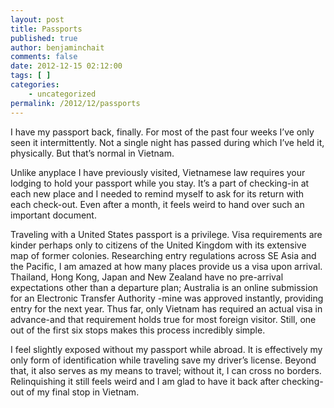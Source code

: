 ```yaml
---
layout: post
title: Passports
published: true
author: benjaminchait
comments: false
date: 2012-12-15 02:12:00
tags: [ ]
categories:
    - uncategorized
permalink: /2012/12/passports
---
```

I have my passport back, finally. For most of the past four weeks I&#8217;ve only seen it intermittently. Not a single night has passed during which I&#8217;ve held it, physically. But that&#8217;s normal in Vietnam.

Unlike anyplace I have previously visited, Vietnamese law requires your lodging to hold your passport while you stay. It&#8217;s a part of checking-in at each new place and I needed to remind myself to ask for its return with each check-out. Even after a month, it feels weird to hand over such an important document.

Traveling with a United States passport is a privilege. Visa requirements are kinder perhaps only to citizens of the United Kingdom with its extensive map of former colonies. Researching entry regulations across SE Asia and the Pacific, I am amazed at how many places provide us a visa upon arrival. Thailand, Hong Kong, Japan and New Zealand have no pre-arrival expectations other than a departure plan; Australia is an online submission for an Electronic Transfer Authority -mine was approved instantly, providing entry for the next year. Thus far, only Vietnam has required an actual visa in advance-and that requirement holds true for most foreign visitor. Still, one out of the first six stops makes this process incredibly simple.

I feel slightly exposed without my passport while abroad. It is effectively my only form of identification while traveling save my driver&#8217;s license. Beyond that, it also serves as my means to travel; without it, I can cross no borders. Relinquishing it still feels weird and I am glad to have it back after checking-out of my final stop in Vietnam.
